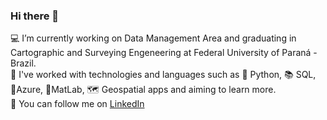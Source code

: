 ### Hi there 👋

💻 I’m currently working on Data Management Area and graduating in Cartographic and Surveying Engeneering at Federal University of Paraná - Brazil.  
📘 I've worked with technologies and languages such as 👾 Python, 📚 SQL, 🔹Azure, 🗻MatLab, 🗺 Geospatial apps and aiming to learn more.  
🔗 You can follow me on [LinkedIn](https://www.linkedin.com/in/rayssa-figueiredo-de-medeiros-a59aa5191/)  


